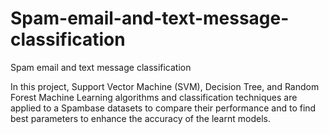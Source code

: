 # Spam-email-and-text-message-classification
Spam email and text message classification


In this project, Support Vector Machine (SVM), Decision Tree, and Random Forest Machine Learning algorithms and classification techniques are applied to a Spambase datasets to compare their performance and to find best parameters to enhance the accuracy of the learnt models.
